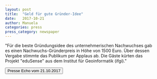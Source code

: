 ```yaml
---
layout: post
title:  "Geld für gute Gründer-Idee"
date:   2017-10-21
author: Manuela
categories: press
press_category: newspaper
---
```

"Für die beste Gründungsidee des unternehmerischen Nachwuchses gab es einen Nachwuchs-Gründerpreis in Höhe von 1500 Euro. Über dessen Vergabe stimmte das Publikum per Applaus ab. Die Gäste kürten das Projekt "eduSense" aus dem Institut für Geoinformatik (ifgi)."

<a href='{{ site.baseurl | append: "/docs/WWU-21.10.2017.pdf" }}' target="_blank">
    <button class="btn">Presse Echo vom 21.10.2017</button></a>

